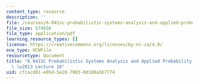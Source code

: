 ```yaml
---
content_type: resource
description: ''
file: /courses/6-041sc-probabilistic-systems-analysis-and-applied-probability-fall-2013/cfcacd01e05d5e2870030d100a5b7774_MIT6_041SCF13_lec16_300k.mp4.pdf
file_size: 574656
file_type: application/pdf
learning_resource_types: []
license: https://creativecommons.org/licenses/by-nc-sa/4.0/
ocw_type: OCWFile
resourcetype: Document
title: "6.041SC Probabilistic Systems Analysis and Applied Probability, Fall 2013Transcript\
  \ \u2013 Lecture 16"
uid: cfcacd01-e05d-5e28-7003-0d100a5b7774
---
```

